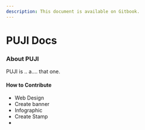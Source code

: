 ```yaml
---
description: This document is available on Gitbook.
---
```


# PUJI Docs

### About PUJI

PUJI is .. a.... that one.

#### How to Contribute

* Web Design
* Create banner
* Infographic
* Create Stamp
*
